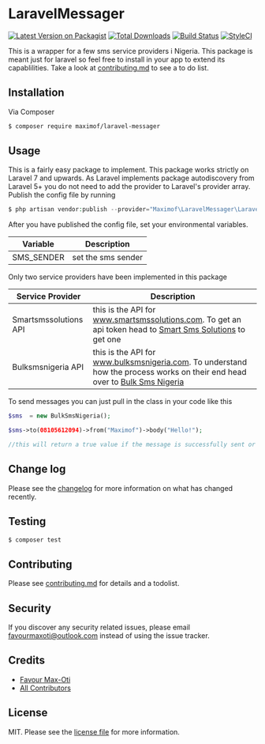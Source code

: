 # LaravelMessager

[![Latest Version on Packagist][ico-version]][link-packagist]
[![Total Downloads][ico-downloads]][link-downloads]
[![Build Status][ico-travis]][link-travis]
[![StyleCI][ico-styleci]][link-styleci]

This is a wrapper for a few sms service providers i Nigeria. This package is meant just for laravel so feel free to install in your app to extend its capablilities. Take a look at [contributing.md](contributing.md) to see a to do list.

## Installation

Via Composer

``` bash
$ composer require maximof/laravel-messager
```

## Usage


This is a fairly easy package to implement. This package works strictly on Laravel 7 and upwards.
As Laravel implements package autodiscovery from Laravel 5+ you do not need to add the provider to
Laravel's provider array. Publish the config file by running

``` php
$ php artisan vendor:publish --provider="Maximof\LaravelMessager\LaravelMessagerServiceProvider"
```
 
After you have published the config file, set your environmental variables.

| Variable | Description |
| ----------- | ----------- |
| SMS_SENDER |  set the sms sender |

Only two service providers have been implemented in this package

| Service Provider | Description |
| ----------------- | ----------- |
| Smartsmssolutions API | this is the API for www.smartsmssolutions.com. To get an api token head to [Smart Sms Solutions](https://www.smartsmssolutions.com) to get one |
| Bulksmsnigeria API | this is the API for www.bulksmsnigeria.com. To understand how the process works on their end head over to [Bulk Sms Nigeria](www.bulksmsnigeria.com) |

To send messages you can just pull in the class in your code like this

``` php
$sms  = new BulkSmsNigeria();

$sms->to(08105612094)->from("Maximof")->body("Hello!");

//this will return a true value if the message is successfully sent or will throw an exception if an error occurs
```


## Change log

Please see the [changelog](changelog.md) for more information on what has changed recently.

## Testing

``` bash
$ composer test
```

## Contributing

Please see [contributing.md](contributing.md) for details and a todolist.

## Security

If you discover any security related issues, please email favourmaxoti@outlook.com instead of using the issue tracker.

## Credits

- [Favour Max-Oti][link-author]
- [All Contributors][link-contributors]

## License

MIT. Please see the [license file](license.md) for more information.

[ico-version]: https://img.shields.io/packagist/v/maximof/laravel-messager.svg?style=flat-square
[ico-downloads]: https://img.shields.io/packagist/dt/maximof/laravel-messager.svg?style=flat-square
[ico-travis]: https://img.shields.io/travis/maximof/laravel-messager/master.svg?style=flat-square
[ico-styleci]: https://styleci.io/repos/12345678/shield

[link-packagist]: https://packagist.org/packages/maximof/laravel-messager
[link-downloads]: https://packagist.org/packages/maximof/laravel-messager
[link-travis]: https://travis-ci.org/maximof/laravel-messager
[link-styleci]: https://styleci.io/repos/12345678
[link-author]: https://github.com/maximof
[link-contributors]: ../../contributors
